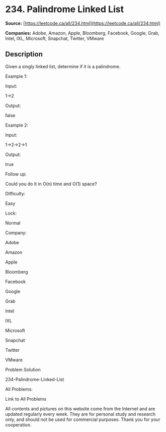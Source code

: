 # 234. Palindrome Linked List

**Source:** [https://leetcode.ca/all/234.html](https://leetcode.ca/all/234.html)

**Companies:** Adobe, Amazon, Apple, Bloomberg, Facebook, Google, Grab, Intel, IXL, Microsoft, Snapchat, Twitter, VMware

## Description

Given a singly linked list, determine if it is a palindrome.

Example 1:

Input:

1->2

Output:

false

Example 2:

Input:

1->2->2->1

Output:

true

Follow up:

Could you do it in O(n) time and O(1) space?

Difficulty:

Easy

Lock:

Normal

Company:

Adobe

Amazon

Apple

Bloomberg

Facebook

Google

Grab

Intel

IXL

Microsoft

Snapchat

Twitter

VMware

Problem Solution

234-Palindrome-Linked-List

All Problems:

Link to All Problems

All contents and pictures on this website come from the Internet and are updated regularly every week. They are for personal study and research only, and should not be used for commercial purposes. Thank you for your cooperation.

